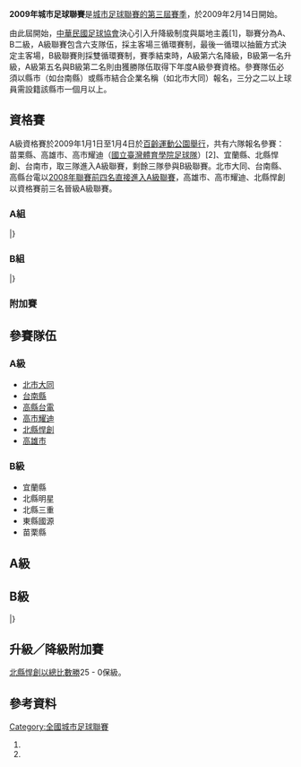**2009年城市足球聯賽**是[城市足球聯賽的第三屆賽季](https://zh.wikipedia.org/wiki/城市足球聯賽 "wikilink")，於2009年2月14日開始。

由此屆開始，[中華民國足球協會](../Page/中華民國足球協會.md "wikilink")決心引入升降級制度與屬地主義\[1\]，聯賽分為A、B二級，A級聯賽包含六支隊伍，採主客場三循環賽制，最後一循環以抽籤方式決定主客場，B級聯賽則採雙循環賽制，賽季結束時，A級第六名降級，B級第一名升級，A級第五名與B級第二名則由獲勝隊伍取得下年度A級參賽資格。參賽隊伍必須以縣市（如台南縣）或縣市結合企業名稱（如北市大同）報名，三分之二以上球員需設籍該縣市一個月以上。

## 資格賽

A級資格賽於2009年1月1日至1月4日於[百齡運動公園舉行](https://zh.wikipedia.org/wiki/百齡運動公園 "wikilink")，共有六隊報名參賽：苗栗縣、高雄市、高市耀迪（[國立臺灣體育學院足球隊](https://zh.wikipedia.org/wiki/國立臺灣體育學院 "wikilink")）\[2\]、宜蘭縣、北縣悍創、台南市，取三隊進入A級聯賽，剩餘三隊參與B級聯賽。北市大同、台南縣、高縣台電以[2008年聯賽前四名直接進入A級聯賽](https://zh.wikipedia.org/wiki/2008年城市足球聯賽 "wikilink")，高雄市、高市耀迪、北縣悍創以資格賽前三名晉級A級聯賽。

### A組

|}

### B組

|}

### 附加賽

## 參賽隊伍

### A級

  - [北市大同](../Page/大同足球隊.md "wikilink")
  - [台南縣](https://zh.wikipedia.org/wiki/台南縣足球隊 "wikilink")
  - [高縣台電](../Page/台電足球隊.md "wikilink")
  - [高市耀迪](https://zh.wikipedia.org/wiki/國立台灣體育大學 "wikilink")
  - [北縣悍創](../Page/銘傳大學.md "wikilink")
  - [高雄市](https://zh.wikipedia.org/wiki/高雄市足球隊 "wikilink")

### B級

  - 宜蘭縣
  - 北縣明星
  - 北縣三重
  - 東縣國源
  - 苗栗縣

## A級

## B級

|}

## 升級／降級附加賽

[北縣悍創以總比數勝](../Page/銘傳大學.md "wikilink")25 - 0保級。

## 參考資料

[Category:全國城市足球聯賽](https://zh.wikipedia.org/wiki/Category:全國城市足球聯賽 "wikilink")

1.
2.
